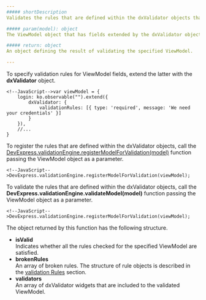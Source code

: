 ```yaml
---
##### shortDescription
Validates the rules that are defined within the dxValidator objects that are registered for the specified ViewModel.

##### param(model): object
The ViewModel object that has fields extended by the dxValidator objects.

##### return: object
An object defining the result of validating the specified ViewModel.

---
```

To specify validation rules for ViewModel fields, extend the latter with the **dxValidator** object.

	<!--JavaScript-->var viewModel = {
		login: ko.observable("").extend({
			dxValidator: {
				validationRules: [{ type: 'required', message: 'We need your credentials' }]
			}
		}),
		//...
	}

To register the rules that are defined within the dxValidator objects, call the [DevExpress.validationEngine.registerModelForValidation(model)](/api-reference/50%20Common/utils/validationEngine/3%20Methods/registerModelForValidation(model).md '/Documentation/ApiReference/Common/Utils/validationEngine/Methods/#registerModelForValidationmodel') function passing the ViewModel object as a parameter.

	<!--JavaScript-->DevExpress.validationEngine.registerModelForValidation(viewModel);

To validate the rules that are defined within the dxValidator objects, call the **DevExpress.validationEngine.validateModel(model)** function passing the ViewModel object as a parameter.

	<!--JavaScript-->DevExpress.validationEngine.registerModelForValidation(viewModel);

The object returned by this function has the following structure.

- **isValid**  
	Indicates whether all the rules checked for the specified ViewModel are satisfied.
- **brokenRules**  
	An array of broken rules. The structure of rule objects is described in the [validation Rules](/api-reference/10%20UI%20Widgets/dxValidator/8%20Validation%20Rules '/Documentation/ApiReference/UI_Widgets/dxValidator/Validation_Rules/') section.
- **validators**  
	An array of dxValidator widgets that are included to the validated ViewModel.